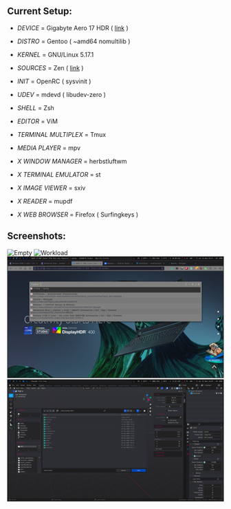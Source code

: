 Current Setup:
--------------


+ *DEVICE* = Gigabyte Aero 17 HDR ( [link](https://www.gigabyte.com/Laptop/AERO-17-HDR--Intel-11th-Gen) )

+ *DISTRO* = Gentoo ( ~amd64 nomultilib )

+ *KERNEL* = GNU/Linux 5.17.1

+ *SOURCES* = Zen ( [link](https://github.com/zen-kernel/zen-kernel) )

+ *INIT* = OpenRC ( sysvinit )

+ *UDEV* = mdevd ( libudev-zero )

+ *SHELL* = Zsh

+ *EDITOR* = ViM

+ *TERMINAL MULTIPLEX* = Tmux

+ *MEDIA PLAYER* = mpv

+ *X WINDOW MANAGER* = herbstluftwm

+ *X TERMINAL EMULATOR* = st

+ *X IMAGE VIEWER* = sxiv

+ *X READER* = mupdf

+ *X WEB BROWSER* = Firefox ( Surfingkeys )


Screenshots:
--------------

![Empty](share/images/2022_06_14-184738.png)
![Workload](share/images/1-8204dd2267.gif)
![Firefox](share/images/2022_06_15-194726.png)
![Blender](share/images/2022_06_15-193858.png)
